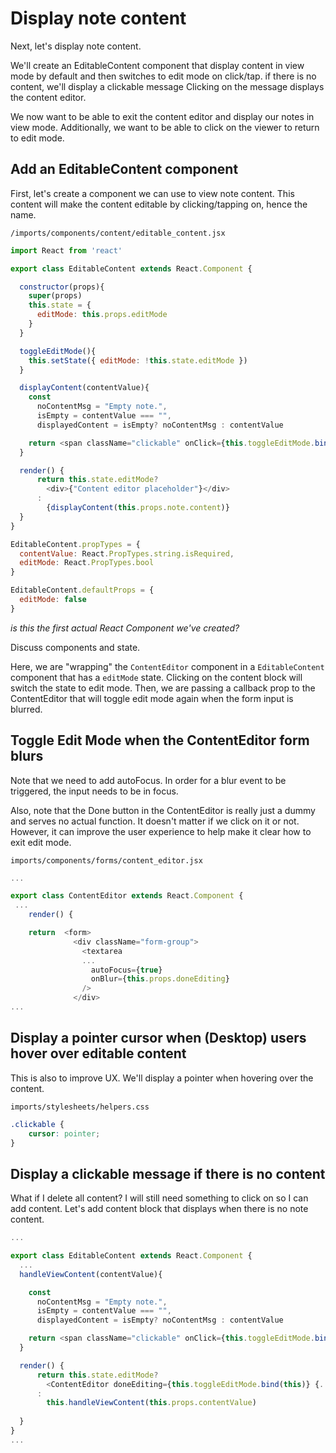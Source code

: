 # Display note content

Next, let's display note content.

We'll create an EditableContent component that display content in view mode by default and then switches to edit mode on click/tap.  if there is no content, we'll display a clickable message  Clicking on the message displays the content editor.

We now want to be able to exit the content editor and display our notes in view mode.  Additionally, we want to be able to click on the viewer to return to edit mode.

## Add an EditableContent component 
First, let's create a component we can use to view note content. This content will make the content editable by clicking/tapping on, hence the name.

``` /imports/components/content/editable_content.jsx ```

```js
import React from 'react'

export class EditableContent extends React.Component {

  constructor(props){
    super(props)
    this.state = {
      editMode: this.props.editMode
    }
  }

  toggleEditMode(){
    this.setState({ editMode: !this.state.editMode })
  }

  displayContent(contentValue){
    const
      noContentMsg = "Empty note.",
      isEmpty = contentValue === "",
      displayedContent = isEmpty? noContentMsg : contentValue

    return <span className="clickable" onClick={this.toggleEditMode.bind(this)}>{displayedContent}</span>
  }

  render() {
      return this.state.editMode?
        <div>{"Content editor placeholder"}</div>
      :
        {displayContent(this.props.note.content)}   
  }
}

EditableContent.propTypes = { 
  contentValue: React.PropTypes.string.isRequired,
  editMode: React.PropTypes.bool
}

EditableContent.defaultProps = {
  editMode: false
}
```

_is this the first actual React Component we've created?_

Discuss components and state.

Here, we are "wrapping" the ``` ContentEditor ``` component in a ``` EditableContent ``` component that has a  ```editMode``` state.  Clicking on the content block will switch the state to edit mode.  Then, we are passing a callback prop to the ContentEditor that will toggle edit mode again when the form input is blurred.

## Toggle Edit Mode when the ContentEditor form blurs

Note that we need to add autoFocus. In order for a blur event to be triggered, the input needs to be in focus.

Also, note that the Done button in the ContentEditor is really just a dummy and serves no actual function.  It doesn't matter if we click on it or not.  However, it can improve the user experience to help make it clear how to exit edit mode.

``` imports/components/forms/content_editor.jsx ```

```js
...

export class ContentEditor extends React.Component {
 ...
	render() {

    return  <form>
              <div className="form-group">
                <textarea
                ...
                  autoFocus={true}
                  onBlur={this.props.doneEditing}
                />
              </div>
...
```

## Display a pointer cursor when (Desktop) users hover over editable content
This is also to improve UX.  We'll display a pointer when hovering over the content.

``` imports/stylesheets/helpers.css ```

```css
.clickable {
	cursor: pointer;
}
```

## Display a clickable message if there is no content

What if I delete all content?  I will still need something to click on so I can add content.  Let's add content block that displays when there is no note content.

```js
...

export class EditableContent extends React.Component {
  ...
  handleViewContent(contentValue){

    const 
      noContentMsg = "Empty note.",
      isEmpty = contentValue === "",
      displayedContent = isEmpty? noContentMsg : contentValue

    return <span className="clickable" onClick={this.toggleEditMode.bind(this)}>{displayedContent}</span>
  }

  render() {
      return this.state.editMode?
        <ContentEditor doneEditing={this.toggleEditMode.bind(this)} {...this.props}  />
      :
        this.handleViewContent(this.props.contentValue)
        
  }
}
...
```


